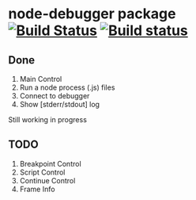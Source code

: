 node-debugger package [![Build Status](https://travis-ci.org/kiddkai/atom-node-debugger.svg)](https://travis-ci.org/kiddkai/atom-node-debugger) [![Build status](https://ci.appveyor.com/api/projects/status/5b3pwtpbt3k9pdwg)](https://ci.appveyor.com/project/kiddkai/atom-node-debugger)
==============================



Done
------

1. Main Control
2. Run a node process (.js) files
3. Connect to debugger
4. Show [stderr/stdout] log

Still working in progress

TODO
------
1. Breakpoint Control
2. Script Control
3. Continue Control
4. Frame Info
